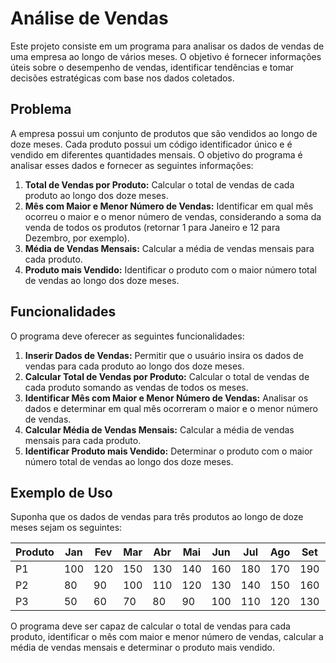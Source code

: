 # Análise de Vendas

Este projeto consiste em um programa para analisar os dados de vendas de uma empresa ao longo de vários meses. O objetivo é fornecer informações úteis sobre o desempenho de vendas, identificar tendências e tomar decisões estratégicas com base nos dados coletados.

## Problema

A empresa possui um conjunto de produtos que são vendidos ao longo de doze meses. Cada produto possui um código identificador único e é vendido em diferentes quantidades mensais. O objetivo do programa é analisar esses dados e fornecer as seguintes informações:

1. **Total de Vendas por Produto:** Calcular o total de vendas de cada produto ao longo dos doze meses.
2. **Mês com Maior e Menor Número de Vendas:** Identificar em qual mês ocorreu o maior e o menor número de vendas, considerando a soma da venda de todos os produtos (retornar 1 para Janeiro e 12 para Dezembro, por exemplo).
3. **Média de Vendas Mensais:** Calcular a média de vendas mensais para cada produto.
4. **Produto mais Vendido:** Identificar o produto com o maior número total de vendas ao longo dos doze meses.

## Funcionalidades

O programa deve oferecer as seguintes funcionalidades:

1. **Inserir Dados de Vendas:** Permitir que o usuário insira os dados de vendas para cada produto ao longo dos doze meses.
2. **Calcular Total de Vendas por Produto:** Calcular o total de vendas de cada produto somando as vendas de todos os meses.
3. **Identificar Mês com Maior e Menor Número de Vendas:** Analisar os dados e determinar em qual mês ocorreram o maior e o menor número de vendas.
4. **Calcular Média de Vendas Mensais:** Calcular a média de vendas mensais para cada produto.
5. **Identificar Produto mais Vendido:** Determinar o produto com o maior número total de vendas ao longo dos doze meses.

## Exemplo de Uso

Suponha que os dados de vendas para três produtos ao longo de doze meses sejam os seguintes:

| Produto | Jan | Fev | Mar | Abr | Mai | Jun | Jul | Ago | Set | Out | Nov | Dez |
|---------|-----|-----|-----|-----|-----|-----|-----|-----|-----|-----|-----|-----|
|   P1    | 100 | 120 | 150 | 130 | 140 | 160 | 180 | 170 | 190 | 200 | 220 | 210 |
|   P2    | 80  | 90  | 100 | 110 | 120 | 130 | 140 | 150 | 160 | 170 | 180 | 190 |
|   P3    | 50  | 60  | 70  | 80  | 90  | 100 | 110 | 120 | 130 | 140 | 150 | 160 |

O programa deve ser capaz de calcular o total de vendas para cada produto, identificar o mês com maior e menor número de vendas, calcular a média de vendas mensais e determinar o produto mais vendido.

